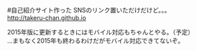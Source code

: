 #自己紹介サイト作った
SNSのリンク置いただけだけど。。。  
<http://takeru-chan.github.io>

2015年版に更新するときにはモバイル対応もちゃんとやる。（予定）  
…まもなく2015年も終わるわけだがモバイル対応できてないぞ。
